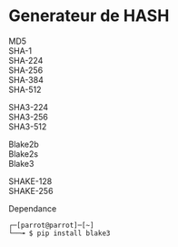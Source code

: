 # Generateur de HASH

MD5  
SHA-1  
SHA-224  
SHA-256  
SHA-384  
SHA-512

SHA3-224  
SHA3-256  
SHA3-512

Blake2b  
Blake2s  
Blake3

SHAKE-128  
SHAKE-256

Dependance

```
┌─[parrot@parrot]─[~]
└──╼ $ pip install blake3
```
